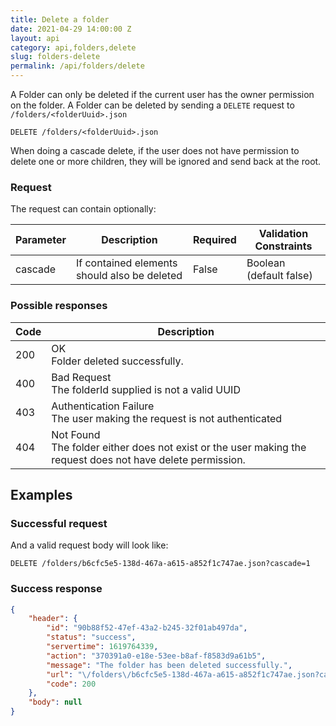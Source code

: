 ```yaml
---
title: Delete a folder
date: 2021-04-29 14:00:00 Z
layout: api
category: api,folders,delete
slug: folders-delete
permalink: /api/folders/delete
---
```


A Folder can only be deleted if the current user has the owner permission on the folder.
A Folder can be deleted by sending a `DELETE` request to `/folders/<folderUuid>.json`

```
DELETE /folders/<folderUuid>.json
```

When doing a cascade delete, if the user does not have permission to delete one or more children, they
will be ignored and send back at the root.

### Request 

The request can contain optionally:

<table class="table-parameters">
<thead>
    <tr>
        <th>Parameter</th>
        <th>Description</th>
        <th>Required</th>
        <th>Validation Constraints</th>
    </tr>
</thead>
<tbody>
    <tr>
        <td>cascade</td>
        <td>If contained elements should also be deleted</td>
        <td>False</td>
        <td>Boolean (default false)</td>
    </tr>
</tbody>
</table>

### Possible responses

<table class="table-parameters">
<thead>
  <tr>
   <th>Code</th>
   <th>Description</th>
  </tr>
</thead>
<tbody>
  <tr>
   <td>200</td>
   <td>OK<br/>Folder deleted successfully.</td>
  </tr>
  <tr>
   <td>400</td>
   <td>Bad Request<br/>The folderId supplied is not a valid UUID</td>
  </tr>
  <tr>
   <td>403</td>
   <td>Authentication Failure<br/>The user making the request is not authenticated</td>
  </tr>
  <tr>
   <td>404</td>
   <td>Not Found<br/>The folder either does not exist or the user making the request does not have delete permission.</td>
  </tr>
</tbody>
</table>

## Examples
### Successful request
And a valid request body will look like:

```
DELETE /folders/b6cfc5e5-138d-467a-a615-a852f1c747ae.json?cascade=1
```

### Success  response
```json
{
    "header": {
        "id": "90b88f52-47ef-43a2-b245-32f01ab497da",
        "status": "success",
        "servertime": 1619764339,
        "action": "370391a0-e18e-53ee-b8af-f8583d9a61b5",
        "message": "The folder has been deleted successfully.",
        "url": "\/folders\/b6cfc5e5-138d-467a-a615-a852f1c747ae.json?cascade=1",
        "code": 200
    },
    "body": null
}
```
